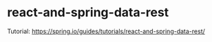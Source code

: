 # react-and-spring-data-rest
Tutorial: https://spring.io/guides/tutorials/react-and-spring-data-rest/
